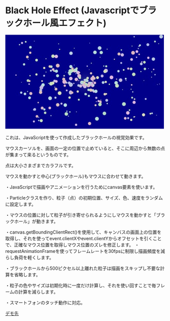 # Black Hole Effect (Javascriptでブラックホール風エフェクト)

![Black Hole Effect](images/BlackHoleEffect.jpg)

これは、JavaScriptを使って作成したブラックホールの視覚効果です。

マウスカーソルを、画面の一定の位置で止めていると、そこに周辺から無数の点が集まって来るというものです。

点は大小さまざまでカラフルです。

マウスを動かすと中心(ブラックホール)もマウスに合わせて動きます。

・JavaScriptで描画やアニメーションを行うためにcanvas要素を使います。

・Particleクラスを作り、粒子（点）の初期位置、サイズ、色、速度をランダムに設定します。

・マウスの位置に対して粒子が引き寄せられるようにしマウスを動かすと「ブラックホール」が動きます。

・canvas.getBoundingClientRect()を使用して、キャンバスの画面上の位置を取得し、それを使ってevent.clientXやevent.clientYからオフセットを引くことで、正確なマウス位置を取得しマウス位置のズレを修正します。
・requestAnimationFrameを使ってフレームレートを30fpsに制限し描画頻度を減らし負荷を軽くします。

・ブラックホールから500ピクセル以上離れた粒子は描画をスキップし不要な計算を省略します。

・粒子の色やサイズは初期化時に一度だけ計算し、それを使い回すことで毎フレームの計算を減らします。

・スマートフォンのタッチ動作に対応。

 [デモ先](https://www.hekeke.com/blog/2024/10/black-hole-effect.html)

